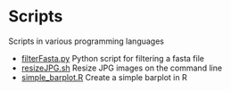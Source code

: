 Scripts
=======

Scripts in various programming languages

* [filterFasta.py](filterFasta.py) Python script for filtering a fasta file
* [resizeJPG.sh](resizeJPG.sh) Resize JPG images on the command line
* [simple_barplot.R](simple_barplot.R) Create a simple barplot in R
